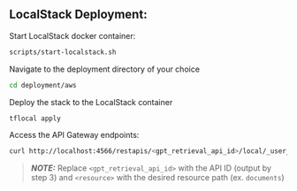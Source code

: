 ## LocalStack Deployment:

Start LocalStack docker container:

```bash
scripts/start-localstack.sh
```

Navigate to the deployment directory of your choice

```bash
cd deployment/aws
```

Deploy the stack to the LocalStack container

```bash
tflocal apply
```

Access the API Gateway endpoints:

```bash
curl http://localhost:4566/restapis/<gpt_retrieval_api_id>/local/_user_request_/<resource>
```

> **_NOTE:_** Replace `<gpt_retrieval_api_id>` with the API ID (output by step 3) and `<resource>` with the desired resource path (ex. `documents`)
